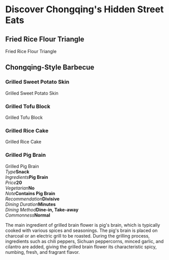 # Discover Chongqing's Hidden Street Eats

## Fried Rice Flour Triangle

<Chinese word="三角粑">
<template #pinyin>sān jiǎo bā</template>
Fried Rice Flour Triangle
</Chinese>

<YouTube link="https://youtu.be/SXRvH0SRKlk?si=_QBQVI7tig3BBS6n&t=623">
<template #cover><img src="../../assets/youtube/insane-street-food-in-chongqing.jpg" alt="INSANE Street Food in Chongqing" /></template>
<template #title>INSANE Street Food in Chongqing, CHINA (2024)</template>
<template #author>KSquared</template>
<template #description>The snacks at the night market in downtown Chongqing are beyond description—so delicious and tempting that it's 'too dangerous' to stop eating.</template>
</YouTube>

## Chongqing-Style Barbecue

### Grilled Sweet Potato Skin

<Chinese word="烤苕皮" as="烤芍皮">
<template #pinyin>kǎo sháo pí</template>
Grilled Sweet Potato Skin
</Chinese>

<YouTube link="https://youtu.be/j22aObnfhG4?si=xO7KrOkcmKT3NJp2&t=860">
<template #cover><img src="../../assets/youtube/everything-i-ate-in-chongqing.jpg" alt="Everything I ate in Chongqing" /></template>
<template #title>Everything I ate in Chongqing, China (ULTIMATE STREET FOOD TOUR)</template>
<template #author>JetLag Warriors</template>
<template #description>Chongqing street food has completely captivated me. Once you get used to the spiciness, it becomes incredibly tasty; but at first, it can be quite a tingling surprise. I would give it a five-star rating.</template>
</YouTube>

### Grilled Tofu Block

<Chinese word="烤豆腐干">
<template #pinyin>kǎo dòu fǔ gàn</template>
Grilled Tofu Block
</Chinese>

### Grilled Rice Cake

<Chinese word="烤年糕">
<template #pinyin>kǎo nián gāo</template>
Grilled Rice Cake
</Chinese>

### Grilled Pig Brain

<Chinese word="烤脑花">
<template #pinyin>kǎo nǎo huā</template>
Grilled Pig Brain
</Chinese>

<Description>
<div><i>Type</i><b>Snack</b></div>
<div long><i>Ingredients</i><b>Pig Brain</b></div>
<div><i>Price</i><b><CNY>20</CNY></b></div>
<div><i>Vegetarian</i><b>No</b></div>
<div><i>Note</i><b>Contains Pig Brain</b></div>
<div><i>Recommendation</i><b>Divisive</b></div>
<div><i>Dining Duration</i><b>Minutes</b></div>
<div><i>Dining Method</i><b>Dine-in, Take-away</b></div>
<div><i>Commonness</i><b>Normal</b></div>
</Description>

<YouTube link="https://youtu.be/vTCuLOAKbgQ?si=rAmlN0TlDvd2eXrg&t=261">
<template #cover><img src="../../assets/youtube/chongqing-food-street.jpg" alt="Chongqing Food Street" /></template>
<template #title>Chongqing Food Street</template>
<template #author>Tucker Eats</template>
<template #description>Not just brains, other things I don’t really enjoy too, the grilled frog however. It’s a grilled delight. I’d insert a frog pun here, but I’m not clever enough. There’s also mashed potato and a baked durian.</template>
</YouTube>

The main ingredient of grilled brain flower is pig's brain, which is typically cooked with various spices and seasonings. The pig's brain is placed on charcoal or an electric grill to be roasted. During the grilling process, ingredients such as chili peppers, Sichuan peppercorns, minced garlic, and cilantro are added, giving the grilled brain flower its characteristic spicy, numbing, fresh, and fragrant flavor.
